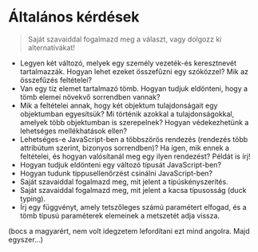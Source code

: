 # Általános kérdések

> Saját szavaiddal fogalmazd meg a választ, vagy dolgozz ki alternatívákat!

 + Legyen két változó, melyek egy személy vezeték-és keresztnevét tartalmazzák. Hogyan lehet ezeket összefűzni egy szóközzel? Mik az összefűzés feltételei?
 + Van egy tíz elemet tartalmazó tömb. Hogyan tudjuk eldönteni, hogy a tömb elemei növekvő sorrendben vannak?
 + Mik a feltételei annak, hogy két objektum tulajdonságait egy objektumban egyesítsük? Mi történik azokkal a tulajdonságokkal, amelyek több objektumban is szerepelnek? Hogyan védekezhetünk a lehetséges mellékhatások ellen?
 + Lehetséges-e JavaScript-ben a többszörös rendezés (rendezés több attribútum szerint, bizonyos sorrendben)? Ha igen, mik ennek a feltételei, és hogyan valósítanál meg egy ilyen rendezést? Példát is írj!
 + Hogyan tudjuk eldönteni egy változó típusát JavaScript-ben?
 + Hogyan tudunk típpusellenőrzést csinálni JavaScript-ben?
 + Saját szavaiddal fogalmazd meg, mit jelent a típúskényszerítés.
 + Saját szavaiddal fogalmazd meg, mit jelent a kacsa típusosság (duck typing).
 + Írj egy függvényt, amely tetszőleges számú paramétert elfogad, és a tömb típusú paraméterek elemeinek a metszetét adja vissza.

(bocs a magyarért, nem volt idegzetem lefordítani ezt mind angolra. Majd egyszer...)